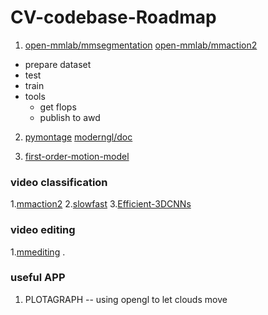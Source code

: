 # CV-codebase-Roadmap

1. [open-mmlab/mmsegmentation](https://github.com/open-mmlab/mmsegmentation) [open-mmlab/mmaction2](https://github.com/open-mmlab/mmaction2)
- prepare dataset
- test
- train
- tools
  - get flops
  - publish to awd

2. [pymontage](https://github.com/xndcn/pymontage) [moderngl/doc](https://moderngl.readthedocs.io/en/latest/)

3. [first-order-motion-model](https://github.com/AliaksandrSiarohin/first-order-model)

### video classification
1.[mmaction2](https://github.com/open-mmlab/mmaction2)
2.[slowfast](https://github.com/facebookresearch/SlowFast)
3.[Efficient-3DCNNs](https://github.com/okankop/Efficient-3DCNNs)

### video editing
1.[mmediting](https://github.com/open-mmlab/mmediting) . 

### useful APP
1. PLOTAGRAPH -- using opengl to let clouds move

